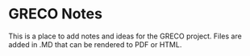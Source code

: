 # GRECO Notes

This is a place to add notes and ideas for the GRECO project.
Files are added in .MD that can be rendered to PDF or HTML.
